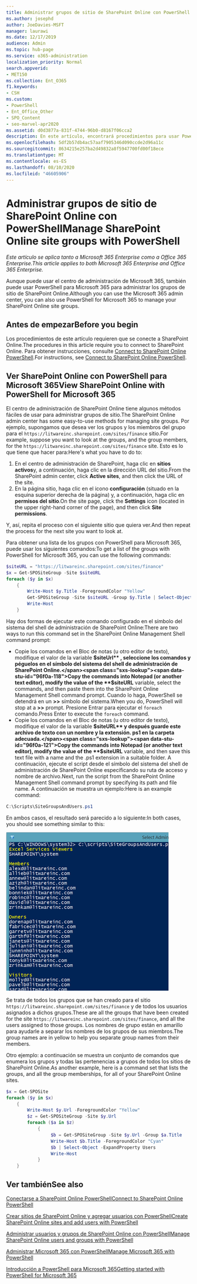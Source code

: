 ```yaml
---
title: Administrar grupos de sitio de SharePoint Online con PowerShell
ms.author: josephd
author: JoeDavies-MSFT
manager: laurawi
ms.date: 12/17/2019
audience: Admin
ms.topic: hub-page
ms.service: o365-administration
localization_priority: Normal
search.appverid:
- MET150
ms.collection: Ent_O365
f1.keywords:
- CSH
ms.custom:
- PowerShell
- Ent_Office_Other
- SPO_Content
- seo-marvel-apr2020
ms.assetid: d0d3877a-831f-4744-96b0-d8167f06cca2
description: En este artículo, encontrará procedimientos para usar PowerShell para Microsoft 365 para administrar grupos de sitio de SharePoint Online.
ms.openlocfilehash: 5df2b57db4ac57aaf7905346d090ccde2d96a11c
ms.sourcegitcommit: 8634215e257ba2d49832a8f5947700fd00f18ece
ms.translationtype: MT
ms.contentlocale: es-ES
ms.lasthandoff: 08/10/2020
ms.locfileid: "46605906"
---
```

# <a name="manage-sharepoint-online-site-groups-with-powershell"></a><span data-ttu-id="96f0a-103">Administrar grupos de sitio de SharePoint Online con PowerShell</span><span class="sxs-lookup"><span data-stu-id="96f0a-103">Manage SharePoint Online site groups with PowerShell</span></span>

<span data-ttu-id="96f0a-104">*Este artículo se aplica tanto a Microsoft 365 Enterprise como a Office 365 Enterprise.*</span><span class="sxs-lookup"><span data-stu-id="96f0a-104">*This article applies to both Microsoft 365 Enterprise and Office 365 Enterprise.*</span></span>

<span data-ttu-id="96f0a-105">Aunque puede usar el centro de administración de Microsoft 365, también puede usar PowerShell para Microsoft 365 para administrar los grupos de sitio de SharePoint Online.</span><span class="sxs-lookup"><span data-stu-id="96f0a-105">Although you can use the Microsoft 365 admin center, you can also use PowerShell for Microsoft 365 to manage your SharePoint Online site groups.</span></span>

## <a name="before-you-begin"></a><span data-ttu-id="96f0a-106">Antes de empezar</span><span class="sxs-lookup"><span data-stu-id="96f0a-106">Before you begin</span></span>

<span data-ttu-id="96f0a-107">Los procedimientos de este artículo requieren que se conecte a SharePoint Online.</span><span class="sxs-lookup"><span data-stu-id="96f0a-107">The procedures in this article require you to connect to SharePoint Online.</span></span> <span data-ttu-id="96f0a-108">Para obtener instrucciones, consulte [Connect to SharePoint Online PowerShell](https://docs.microsoft.com/powershell/sharepoint/sharepoint-online/connect-sharepoint-online?view=sharepoint-ps).</span><span class="sxs-lookup"><span data-stu-id="96f0a-108">For instructions, see [Connect to SharePoint Online PowerShell](https://docs.microsoft.com/powershell/sharepoint/sharepoint-online/connect-sharepoint-online?view=sharepoint-ps).</span></span>

## <a name="view-sharepoint-online-with-powershell-for-microsoft-365"></a><span data-ttu-id="96f0a-109">Ver SharePoint Online con PowerShell para Microsoft 365</span><span class="sxs-lookup"><span data-stu-id="96f0a-109">View SharePoint Online with PowerShell for Microsoft 365</span></span>

<span data-ttu-id="96f0a-110">El centro de administración de SharePoint Online tiene algunos métodos fáciles de usar para administrar grupos de sitio.</span><span class="sxs-lookup"><span data-stu-id="96f0a-110">The SharePoint Online admin center has some easy-to-use methods for managing site groups.</span></span> <span data-ttu-id="96f0a-111">Por ejemplo, supongamos que desea ver los grupos y los miembros del grupo para el `https://litwareinc.sharepoint.com/sites/finance` sitio.</span><span class="sxs-lookup"><span data-stu-id="96f0a-111">For example, suppose you want to look at the groups, and the group members, for the `https://litwareinc.sharepoint.com/sites/finance` site.</span></span> <span data-ttu-id="96f0a-112">Esto es lo que tiene que hacer para:</span><span class="sxs-lookup"><span data-stu-id="96f0a-112">Here's what you have to do to:</span></span>

1. <span data-ttu-id="96f0a-113">En el centro de administración de SharePoint, haga clic en **sitios activos**y, a continuación, haga clic en la dirección URL del sitio.</span><span class="sxs-lookup"><span data-stu-id="96f0a-113">From the SharePoint admin center, click **Active sites**, and then click the URL of the site.</span></span>
2. <span data-ttu-id="96f0a-114">En la página sitio, haga clic en el icono **configuración** (situado en la esquina superior derecha de la página) y, a continuación, haga clic en **permisos del sitio**.</span><span class="sxs-lookup"><span data-stu-id="96f0a-114">On the site page, click the **Settings** icon (located in the upper right-hand corner of the page), and then click **Site permissions**.</span></span>

<span data-ttu-id="96f0a-115">Y, así, repita el proceso con el siguiente sitio que quiera ver.</span><span class="sxs-lookup"><span data-stu-id="96f0a-115">And then repeat the process for the next site you want to look at.</span></span>

<span data-ttu-id="96f0a-116">Para obtener una lista de los grupos con PowerShell para Microsoft 365, puede usar los siguientes comandos:</span><span class="sxs-lookup"><span data-stu-id="96f0a-116">To get a list of the groups with PowerShell for Microsoft 365, you can use the following commands:</span></span>

```powershell
$siteURL = "https://litwareinc.sharepoint.com/sites/finance"
$x = Get-SPOSiteGroup -Site $siteURL
foreach ($y in $x)
    {
        Write-Host $y.Title -ForegroundColor "Yellow"
        Get-SPOSiteGroup -Site $siteURL -Group $y.Title | Select-Object -ExpandProperty Users
        Write-Host
    }
```

<span data-ttu-id="96f0a-117">Hay dos formas de ejecutar este comando configurado en el símbolo del sistema del shell de administración de SharePoint Online:</span><span class="sxs-lookup"><span data-stu-id="96f0a-117">There are two ways to run this command set in the SharePoint Online Management Shell command prompt:</span></span>

- <span data-ttu-id="96f0a-118">Copie los comandos en el Bloc de notas (u otro editor de texto), modifique el valor de la variable **$siteUrl** , seleccione los comandos y péguelos en el símbolo del sistema del shell de administración de SharePoint Online.</span><span class="sxs-lookup"><span data-stu-id="96f0a-118">Copy the commands into Notepad (or another text editor), modify the value of the **$siteURL** variable, select the commands, and then paste them into the SharePoint Online Management Shell command prompt.</span></span> <span data-ttu-id="96f0a-119">Cuando lo haga, PowerShell se detendrá en un **>>** símbolo del sistema.</span><span class="sxs-lookup"><span data-stu-id="96f0a-119">When you do, PowerShell will stop at a **>>** prompt.</span></span> <span data-ttu-id="96f0a-120">Presione Entrar para ejecutar el `foreach` comando.</span><span class="sxs-lookup"><span data-stu-id="96f0a-120">Press Enter to execute the `foreach` command.</span></span><br/>
- <span data-ttu-id="96f0a-121">Copie los comandos en el Bloc de notas (u otro editor de texto), modifique el valor de la variable **$siteURL** y después guarde este archivo de texto con un nombre y la extensión. ps1 en la carpeta adecuada.</span><span class="sxs-lookup"><span data-stu-id="96f0a-121">Copy the commands into Notepad (or another text editor), modify the value of the **$siteURL** variable, and then save this text file with a name and the .ps1 extension in a suitable folder.</span></span> <span data-ttu-id="96f0a-122">A continuación, ejecute el script desde el símbolo del sistema del shell de administración de SharePoint Online especificando su ruta de acceso y nombre de archivo.</span><span class="sxs-lookup"><span data-stu-id="96f0a-122">Next, run the script from the SharePoint Online Management Shell command prompt by specifying its path and file name.</span></span> <span data-ttu-id="96f0a-123">A continuación se muestra un ejemplo:</span><span class="sxs-lookup"><span data-stu-id="96f0a-123">Here is an example command:</span></span>

```powershell
C:\Scripts\SiteGroupsAndUsers.ps1
```

<span data-ttu-id="96f0a-124">En ambos casos, el resultado será parecido a lo siguiente:</span><span class="sxs-lookup"><span data-stu-id="96f0a-124">In both cases, you should see something similar to this:</span></span>

![Grupos de sitio de SharePoint Online](media/SPO-site-groups.png)

<span data-ttu-id="96f0a-126">Se trata de todos los grupos que se han creado para el sitio `https://litwareinc.sharepoint.com/sites/finance` y de todos los usuarios asignados a dichos grupos.</span><span class="sxs-lookup"><span data-stu-id="96f0a-126">These are all the groups that have been created for the site `https://litwareinc.sharepoint.com/sites/finance`, and all the users assigned to those groups.</span></span> <span data-ttu-id="96f0a-127">Los nombres de grupo están en amarillo para ayudarle a separar los nombres de los grupos de sus miembros.</span><span class="sxs-lookup"><span data-stu-id="96f0a-127">The group names are in yellow to help you separate group names from their members.</span></span>

<span data-ttu-id="96f0a-128">Otro ejemplo: a continuación se muestra un conjunto de comandos que enumera los grupos y todas las pertenencias a grupos de todos los sitios de SharePoint Online.</span><span class="sxs-lookup"><span data-stu-id="96f0a-128">As another example, here is a command set that lists the groups, and all the group memberships, for all of your SharePoint Online sites.</span></span>

```powershell
$x = Get-SPOSite
foreach ($y in $x)
    {
        Write-Host $y.Url -ForegroundColor "Yellow"
        $z = Get-SPOSiteGroup -Site $y.Url
        foreach ($a in $z)
            {
                 $b = Get-SPOSiteGroup -Site $y.Url -Group $a.Title 
                 Write-Host $b.Title -ForegroundColor "Cyan"
                 $b | Select-Object -ExpandProperty Users
                 Write-Host
            }
    }
```
    
## <a name="see-also"></a><span data-ttu-id="96f0a-129">Ver también</span><span class="sxs-lookup"><span data-stu-id="96f0a-129">See also</span></span>

[<span data-ttu-id="96f0a-130">Conectarse a SharePoint Online PowerShell</span><span class="sxs-lookup"><span data-stu-id="96f0a-130">Connect to SharePoint Online PowerShell</span></span>](https://docs.microsoft.com/powershell/sharepoint/sharepoint-online/connect-sharepoint-online?view=sharepoint-ps)

[<span data-ttu-id="96f0a-131">Crear sitios de SharePoint Online y agregar usuarios con PowerShell</span><span class="sxs-lookup"><span data-stu-id="96f0a-131">Create SharePoint Online sites and add users with PowerShell</span></span>](create-sharepoint-sites-and-add-users-with-powershell.md)

[<span data-ttu-id="96f0a-132">Administrar usuarios y grupos de SharePoint Online con PowerShell</span><span class="sxs-lookup"><span data-stu-id="96f0a-132">Manage SharePoint Online users and groups with PowerShell</span></span>](manage-sharepoint-users-and-groups-with-powershell.md)

[<span data-ttu-id="96f0a-133">Administrar Microsoft 365 con PowerShell</span><span class="sxs-lookup"><span data-stu-id="96f0a-133">Manage Microsoft 365 with PowerShell</span></span>](manage-office-365-with-office-365-powershell.md)
  
[<span data-ttu-id="96f0a-134">Introducción a PowerShell para Microsoft 365</span><span class="sxs-lookup"><span data-stu-id="96f0a-134">Getting started with PowerShell for Microsoft 365</span></span>](getting-started-with-office-365-powershell.md)

